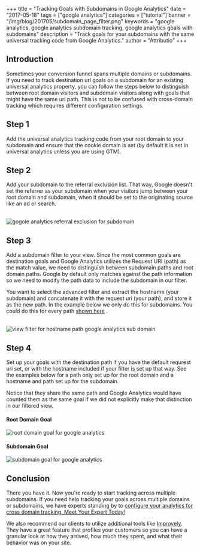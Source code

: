 +++
title = "Tracking Goals with Subdomains in Google Analytics"
date = "2017-05-18"
tags = ["google analytics"]
categories = ["tutorial"]
banner = "/img/blog/201705/subdomain_page_filter.png"
keywords = "google analytics, google analytics subdomain tracking, google analytics goals with subdomains"
description = "Track goals for your subdomains with the same universal tracking code from Google Analytics."
author = "Attributio"
+++


## Introduction

Sometimes your conversion funnel spans multiple domains or subdomains. If you need to track destination url goals on a subdomain for an existing universal analytics property, you can follow the steps below to distinguish between root domain visitors and subdomain visitors along with goals that might have the same url path. This is not to be confused with cross-domain tracking which requires different configuration settings.

## Step 1

Add the universal analytics tracking code from your root domain to your subdomain and ensure that the cookie domain is set (by default it is set in universal analytics unless you are using GTM).
 
## Step 2

Add your subdomain to the referral exclusion list. That way, Google doesn't set the referrer as your subdomain when your visitors jump between your root domain and subdomain, when it should be set to the originating source like an ad or search.

<br>

<img class="img-responsive img-thumbnail" src="/img/blog/201705/add_referral_exclusion.png" alt="gogole analytics referral exclusion for subdomain" />

<br>


## Step 3

Add a subdomain filter to your view. Since the most common goals are destination goals and Google Analytics utilizes the Request URI (path) as the match value, we need to distinguish between subdomain paths and root domain paths. Google by default only matches against the path information so we need to modify the path data to include the subdomain in our filter.

You want to select the advanced filter and extract the hostname (your subdomain) and concatenate it with the request uri (your path), and store it as the new path. In the example below we only do this for subdomains. You could do this for every path [shown here](https://support.google.com/analytics/answer/1012243?hl=en) .


<br>

<img class="img-responsive img-thumbnail" src="/img/blog/201705/subdomain_page_filter.png" alt="view filter for hostname path google analytics sub domain" />

<br>


## Step 4

Set up your goals with the destination path if you have the default requrest uri set, or with the hostname included if your filter is set up that way. See the examples below for a path only set up for the root domain and a hostname and path set up for the subdomain. 

Notice that they share the same path and Google Analytics would have counted them as the same goal if we did not explicitly make that distinction in our filtered view.

<div class="row">
<div class="col-md-6">
<h4>Root Domain Goal</h4>
<img class="img-responsive img-thumbnail" src="/img/blog/201705/root_domain_goal.png" alt="root domain goal for google analytics" />
</div>

<div class="col-md-6">
<h4>Subdomain Goal</h4>
<img class="img-responsive img-thumbnail" src="/img/blog/201705/subdomain_goal.png" alt="subdomain goal for google analytics" />
</div>
</div>

## Conclusion

There you have it. Now you're ready to start tracking across multiple subdomains. If you need help tracking your goals across multiple domains or subdomains, we have experts standing by to [configure your analytics for cross domain tracking. Meet Your Expert Today!](/support/)

We also recommend our clients to utilize additional tools like <a href="https://shareasale.com/r.cfm?b=462846&u=1517931&m=46217&urllink=&afftrack=">Improvely</a>. They have a great feature that profiles your customers so you can have a granular look at how they arrived, how much they spent, and what their behavior was on your site.
